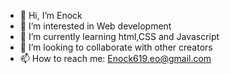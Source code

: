- 👋 Hi, I’m Enock
- 👀 I’m interested in Web development
- 🌱 I’m currently learning html,CSS and Javascript
- 💞️ I’m looking to collaborate with other creators
- 📫 How to reach me: Enock619.eo@gmail.com

<!---
Enock619/Enock619 is a ✨ special ✨ repository because its `README.md` (this file) appears on your GitHub profile.
You can click the Preview link to take a look at your changes.
--->
